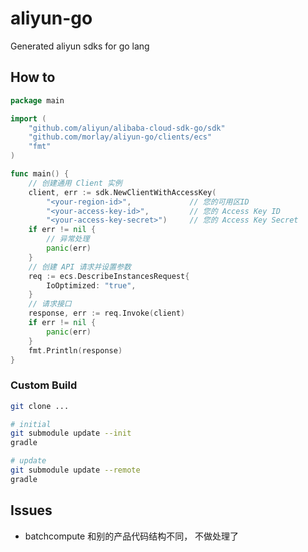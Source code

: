 # aliyun-go

Generated aliyun sdks for go lang 

## How to

```go
package main

import (
	"github.com/aliyun/alibaba-cloud-sdk-go/sdk"
	"github.com/morlay/aliyun-go/clients/ecs"
	"fmt"
)

func main() { 
    // 创建通用 Client 实例
    client, err := sdk.NewClientWithAccessKey(
        "<your-region-id>", 			// 您的可用区ID
        "<your-access-key-id>", 		// 您的 Access Key ID
        "<your-access-key-secret>")		// 您的 Access Key Secret
    if err != nil {
    	// 异常处理
    	panic(err)
    }
    // 创建 API 请求并设置参数
    req := ecs.DescribeInstancesRequest{
    	IoOptimized: "true",
    }
    // 请求接口
    response, err := req.Invoke(client)
    if err != nil {
        panic(err)
    }
    fmt.Println(response)
}
```

### Custom Build

``` sh
git clone ...

# initial
git submodule update --init
gradle 

# update
git submodule update --remote
gradle
```

## Issues

* batchcompute 和别的产品代码结构不同， 不做处理了